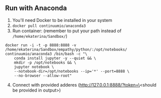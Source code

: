 ## Run with Anaconda

1. You'll need Docker to be installed in your system
3. `docker pull continuumio/anaconda3`
4. Run container:
(remember to put your path instead of `/home/ekaterina/Sandbox/`)
```
docker run -i -t -p 8888:8888 -v /home/ekaterina/Sandbox/empathy/python/:/opt/notebooks/ continuumio/anaconda3 /bin/bash -c "\
    conda install jupyter -y --quiet && \
    mkdir -p /opt/notebooks && \
    jupyter notebook \
    --notebook-dir=/opt/notebooks --ip='*' --port=8888 \
    --no-browser --allow-root"
```
4. Connect with provided adderes (http://127.0.0.1:8888/?token=\<should be provided in output\>)